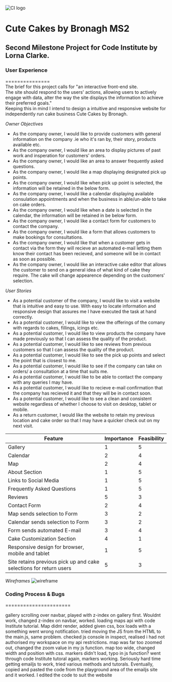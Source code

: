 ![CI logo](https://codeinstitute.s3.amazonaws.com/fullstack/ci_logo_small.png)

# Cute Cakes by Bronagh MS2

## Second Milestone Project for Code Institute by Lorna Clarke.

### User Experience
===============  
The brief for this project calls for "an interactive front-end site.  
The site should respond to the users' actions, allowing users to actively engage with data, alter the way the site displays the information to achieve their preferred goals."  
Keeping this in mind I intend to design a intuitive and responsive website for independently run cake business Cute Cakes by Bronagh. 
  
*Owner Objectives*
* As the company owner, I would like to provide customers with general information on the company .ie who it's ran by, their story, products available etc.
* As the company owner, I would like an area to display pictures of past work and insperation for customers' orders.
* As the company owner, I would like an area to answer frequently asked questions.
* As the company owner, I would like a map displaying designated pick up points.
* As the company owner, I would like when pick up point is selected, the information will be retained in the below form.
* As the company owner, I would like a calendar displaying available consulation appointments and when the business in able/un-able to take on cake orders.
* As the company owner, I would like when a date is selected in the calendar, the information will be retained in be below form.
* As the company owner, I would like a contact form for customers to contact the company.
* As the company owner, I would like a form that allows customers to make bookings for consultations.
* As the company owner, I would like that when a customer gets in contact via the form they will recieve an automated e-mail letting them know their contact has been recieved, and someone will be in contact as soon as possible.
* As the company owner, I would like an interactive cake editor that allows the customer to send on a general idea of what kind of cake they require. The cake will change appearence depending on the customers' selection.
  
*User Stories*
* As a potential customer of the company, I would like to visit a website that is intuitive and easy to use. With easy to locate information and responsive design that assures me I have executed the task at hand correctly.
* As a potential customer, I would like to view the offerings of the comany with regards to cakes, fillings, icings etc.
* As a potential customer, I would like to view products the company have made previously so that I can assess the quality of the product.
* As a potential customer, I would like to see reviews from previous customers so that I can assess the quality of the product.
* As a potential customer, I would like to see the pick up points and select the point that is closest to me.
* As a potential customer, I would like to see if the company can take on orders/ a consultation at a time that suits me.
* As a potential customer, I would like to be able to contact the company with any queries I may have.
* As a potential customer, I would like to recieve e-mail confirmation that the company has recieved it and that they will be in contact soon.
* As a potential customer, I would like to see a clean and consistent website regardless of whether I choose to visit on desktop, tablet or mobile.
* As a return customer, I would like the website to retain my previous location and cake order so that I may have a quicker check out on my next visit.
  
| Feature                                                           | Importance | Feasibility |
|-------------------------------------------------------------------|------------|-------------|
| Gallery                                                           |1           |5            |
| Calendar                                                          |2           |4            |
| Map                                                               |2           |4            |
| About Section                                                     |1           |5            |
| Links to Social Media                                             |1           |5            |
| Frequently Asked Questions                                        |1           |5            |
| Reviews                                                           |5           |3            |
| Contact Form                                                      |2           |4            |
| Map sends selection to Form                                       |3           |2            |
| Calendar sends selection to Form                                  |3           |2            |
| Form sends automated E-mail                                       |3           |4            |
| Cake Customization Section                                        |4           |1            |
| Responsive design for browser, mobile and tablet                  |1           |5            |
| Site retains previous pick up and cake selections for return users|5           |3            |  
  
*Wireframes*
![wireframe](ccbbwireframems2.png)

### Coding Process & Bugs  
======================

gallery scrolling over navbar, played with z-index on gallery first. Wouldnt work, 
changed z-index on navbar, worked.
loading maps api with code Institute tutorial. Map didnt render, added given css, 
box loads with a something went wrong notification.
tried moving the JS from the HTML to the main.js, same problem.
checked js console in inspect, realised i had not authorised my workspace on my api 
restrictions. map was far too zoomed out, changed the zoom value in my js function. 
map too wide, changed width and position with css.
markers didn't load, typo in js function? went through code Institute tutoral again,
markers working.
Seriously hard time getting emailjs to work, tried various methods and tutorals. Eventually,
copied and pasted the code from the playground area of the emailjs site and it worked. I edited
the code to suit the website